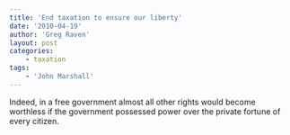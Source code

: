 ```yaml
---
title: 'End taxation to ensure our liberty'
date: '2010-04-19'
author: 'Greg Raven'
layout: post
categories:
    - taxation
tags:
    - 'John Marshall'
---
```


Indeed, in a free government almost all other rights would become worthless if the government possessed power over the private fortune of every citizen.